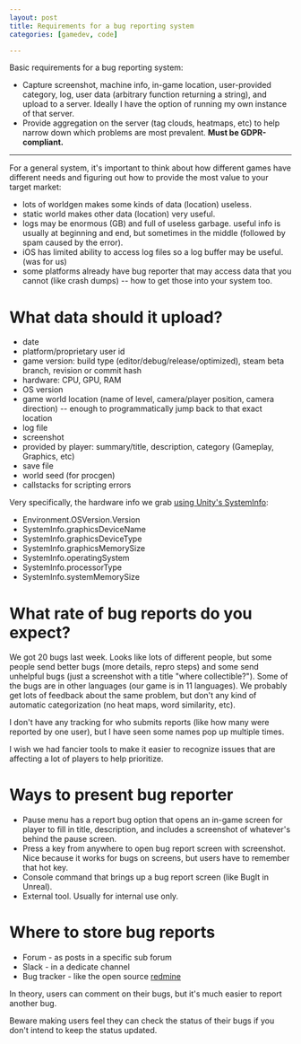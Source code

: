 ```yaml
---
layout: post
title: Requirements for a bug reporting system
categories: [gamedev, code]

---
```


Basic requirements for a bug reporting system:

* Capture screenshot, machine info, in-game location, user-provided category, log, user data (arbitrary function returning a string), and upload to a server. Ideally I have the option of running my own instance of that server.
* Provide aggregation on the server (tag clouds, heatmaps, etc) to help narrow down which problems are most prevalent. **Must be GDPR-compliant.**

----

For a general system, it's important to think about how different games have different needs and figuring out how to provide the most value to your target market:

* lots of worldgen makes some kinds of data (location) useless.
* static world makes other data (location) very useful.
* logs may be enormous (GB) and full of useless garbage. useful info is usually at beginning and end, but sometimes in the middle (followed by spam caused by the error).
* iOS has limited ability to access log files so a log buffer may be useful. (was for us)
* some platforms already have bug reporter that may access data that you cannot (like crash dumps) -- how to get those into your system too.

# What data should it upload?

* date
* platform/proprietary user id
* game version: build type (editor/debug/release/optimized), steam beta branch, revision or commit hash
* hardware: CPU, GPU, RAM
* OS version
* game world location (name of level, camera/player position, camera direction) -- enough to programmatically jump back to that exact location
* log file
* screenshot
* provided by player: summary/title, description, category (Gameplay, Graphics, etc)
* save file
* world seed (for procgen)
* callstacks for scripting errors

Very specifically, the hardware info we grab [using Unity's SystemInfo](https://docs.unity3d.com/ScriptReference/SystemInfo.html):

* Environment.OSVersion.Version
* SystemInfo.graphicsDeviceName
* SystemInfo.graphicsDeviceType
* SystemInfo.graphicsMemorySize
* SystemInfo.operatingSystem
* SystemInfo.processorType
* SystemInfo.systemMemorySize

# What rate of bug reports do you expect?

We got 20 bugs last week. Looks like lots of different people, but some people send better bugs (more details, repro steps) and some send unhelpful bugs (just a screenshot with a title "where collectible?"). Some of the bugs are in other languages (our game is in 11 languages). We probably get lots of feedback about the same problem, but don't any kind of automatic categorization (no heat maps, word similarity, etc).

I don't have any tracking for who submits reports (like how many were reported by one user), but I have seen some names pop up multiple times.

I wish we had fancier tools to make it easier to recognize issues that are affecting a lot of players to help prioritize.

# Ways to present bug reporter

* Pause menu has a report bug option that opens an in-game screen for player to fill in title, description, and includes a screenshot of whatever's behind the pause screen.
* Press a key from anywhere to open bug report screen with screenshot. Nice because it works for bugs on screens, but users have to remember that hot key.
* Console command that brings up a bug report screen (like BugIt in Unreal).
* External tool. Usually for internal use only.

# Where to store bug reports

* Forum - as posts in a specific sub forum
* Slack - in a dedicate channel
* Bug tracker - like the open source [redmine](https://www.redmine.org/) 

In theory, users can comment on their bugs, but it's much easier to report another bug.

Beware making users feel they can check the status of their bugs if you don't intend to keep the status updated.

